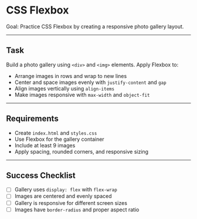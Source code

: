 # CSS Flexbox

Goal: Practice CSS Flexbox by creating a responsive photo gallery layout.

---

## Task
Build a photo gallery using `<div>` and `<img>` elements. Apply Flexbox to:
- Arrange images in rows and wrap to new lines  
- Center and space images evenly with `justify-content` and `gap`  
- Align images vertically using `align-items`  
- Make images responsive with `max-width` and `object-fit`  

---

## Requirements
- Create `index.html` and `styles.css`  
- Use Flexbox for the gallery container  
- Include at least 9 images  
- Apply spacing, rounded corners, and responsive sizing  

---

## Success Checklist
- [ ] Gallery uses `display: flex` with `flex-wrap`  
- [ ] Images are centered and evenly spaced  
- [ ] Gallery is responsive for different screen sizes  
- [ ] Images have `border-radius` and proper aspect ratio  
